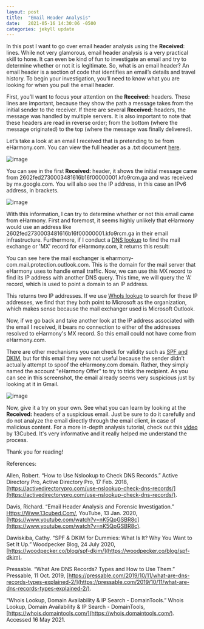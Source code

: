 ```yaml
---
layout: post
title:  "Email Header Analysis"
date:   2021-05-16 14:30:06 -0500
categories: jekyll update
---
```

In this post I want to go over email header analysis using the **Received**: lines. While not very glamorous, email header analysis is a very practical skill to hone. It can even be kind of fun to investigate an email and try to determine whether or not it is legitimate. So, what is an email header? An email header is a section of code that identifies an email’s details and travel history. To begin your investigation, you’ll need to know what you are looking for when you pull the email header. 

First, you’ll want to focus your attention on the **Received:** headers. These lines are important, because they show the path a message takes from the initial sender to the receiver. If there are several **Received:** headers, the message was handled by multiple servers. It is also important to note that these headers are read in reverse order; from the bottom (where the message originated) to the top (where the message was finally delivered). 

Let’s take a look at an email I received that is pretending to be from eHarmony.com. You can view the full header as a .txt document [here](https://raw.githubusercontent.com/Robinscyberblog/robinscyberblog.github.io/master/Untitled%20document.txt). 

![image](https://user-images.githubusercontent.com/84248865/120083986-37459f80-c092-11eb-8505-f3219c69ee77.png)

You can see in the first **Received:** header, it shows the initial message came from 2602fed2730003481616b16f00000001.kfo9rcm.ga and was received by mx.google.com. You will also see the IP address, in this case an IPv6 address, in brackets. 

![image](https://user-images.githubusercontent.com/84248865/120119554-f3b86780-c15d-11eb-8252-6ff6452526c8.png)

With this information, I can try to determine whether or not this email came from eHarmony. First and foremost, it seems highly unlikely that eHarmony would use an address like 2602fed2730003481616b16f00000001.kfo9rcm.ga in their email infrastructure. Furthermore, if I conduct a [DNS lookup](https://activedirectorypro.com/use-nslookup-check-dns-records/) to find the mail exchange or 'MX' record for eHarmony.com, it returns this result:



You can see here the mail exchanger is eharmony-com.mail.protection.outlook.com. This is the domain for the mail server that eHarmony uses to handle email traffic. Now, we can use this MX record to find its IP address with another DNS query. This time, we will query the 'A' record, which is used to point a domain to an IP address. 



This returns two IP addresses. If we use [WhoIs lookup](https://whois.domaintools.com/) to search for these IP addresses, we find that they both point to Microsoft as the organization, which makes sense because the mail exchanger used is Microsoft Outlook. 

Now, if we go back and take another look at the IP address associated with the email I received, it bears no connection to either of the addresses resolved to eHarmony's MX record. So this email could not have come from eHarmony.com.

There are other mechanisms you can check for validity such as [SPF and DKIM](https://woodpecker.co/blog/spf-dkim/), but for this email they were not useful because the sender didn’t actually attempt to spoof the eHarmony.com domain. Rather, they simply named the account "eHarmony Offer" to try to trick the recipient. As you can see in this screenshot, the email already seems very suspicious just by looking at it in Gmail. 

![image](https://user-images.githubusercontent.com/84248865/120082735-34df4780-c08a-11eb-9cfc-9b57a7bf3748.png)

Now, give it a try on your own. See what you can learn by looking at the **Received:** headers of a suspicious email. Just be sure to do it carefully and do not analyze the email directly through the email client, in case of malicious content. For a more in-depth analysis tutorial, check out this [video](https://www.youtube.com/watch?v=nK5QpGSBR8c) by 13Cubed. It's very informative and it really helped me understand the process.

Thank you for reading!

References:

Allen, Robert. “How to Use Nslookup to Check DNS Records.” Active Directory Pro, Active Directory Pro, 17 Feb. 2018, [https://activedirectorypro.com/use-nslookup-check-dns-records/](https://activedirectorypro.com/use-nslookup-check-dns-records/).

Davis, Richard. “Email Header Analysis and Forensic Investigation.” [Https://Www.13cubed.Com/](Https://Www.13cubed.Com/), YouTube, 13 Jan. 2020, [https://www.youtube.com/watch?v=nK5QpGSBR8c](https://www.youtube.com/watch?v=nK5QpGSBR8c).

Dawiskiba, Cathy. “SPF & DKIM for Dummies: What Is It? Why You Want to Set It Up.” Woodpecker Blog, 24 July 2020, [https://woodpecker.co/blog/spf-dkim/](https://woodpecker.co/blog/spf-dkim).

Pressable. “What Are DNS Records? Types and How to Use Them.” Pressable, 11 Oct. 2019, [https://pressable.com/2019/10/11/what-are-dns-records-types-explained-2/](https://pressable.com/2019/10/11/what-are-dns-records-types-explained-2/).

“Whois Lookup, Domain Availability & IP Search - DomainTools.” Whois Lookup, Domain Availability & IP Search - DomainTools, [https://whois.domaintools.com/](https://whois.domaintools.com/). Accessed 16 May 2021.

